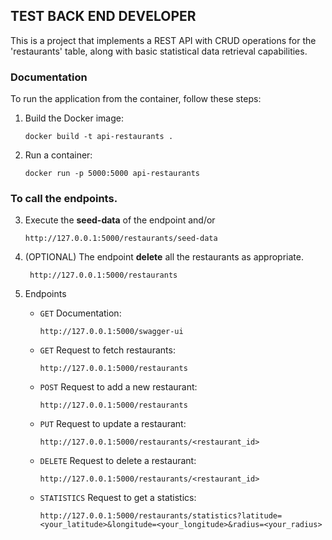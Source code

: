 ## TEST BACK END DEVELOPER

This is a project that implements a REST API with CRUD operations for the 'restaurants' table, along with basic statistical data retrieval capabilities.

### Documentation

To run the application from the container, follow these steps:

1. Build the Docker image:
   ```shell
   docker build -t api-restaurants .

2. Run a container:
    ```shell
    docker run -p 5000:5000 api-restaurants

### To call the endpoints.
3. Execute the **seed-data** of the endpoint and/or
   ```shell
   http://127.0.0.1:5000/restaurants/seed-data

4. (OPTIONAL) The endpoint **delete** all the restaurants as appropriate.
   ```shell
    http://127.0.0.1:5000/restaurants

5. Endpoints

   - `GET` Documentation:
     ```shell
     http://127.0.0.1:5000/swagger-ui
     ```
   
   - `GET` Request to fetch restaurants:
     ```shell
     http://127.0.0.1:5000/restaurants
     ```

   - `POST` Request to add a new restaurant:
     ```shell
     http://127.0.0.1:5000/restaurants
     ```

   - `PUT` Request to update a restaurant:
     ```shell
     http://127.0.0.1:5000/restaurants/<restaurant_id>
     ```

   - `DELETE` Request to delete a restaurant:
     ```shell
     http://127.0.0.1:5000/restaurants/<restaurant_id>
     ```

   - `STATISTICS` Request to get a statistics:
     ```shell
     http://127.0.0.1:5000/restaurants/statistics?latitude=<your_latitude>&longitude=<your_longitude>&radius=<your_radius>
